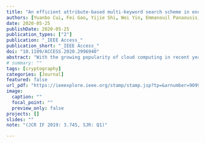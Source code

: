 ```yaml
---
title: "An efficient attribute-based multi-keyword search scheme in encrypted keyword generation"
authors: [Yuanbo Cui, Fei Gao, Yijie Shi, Wei Yin, Emmanouil Panaousis, Kaitai Liang]
date: 2020-05-25
publishDate: 2020-05-25
publication_types: ["2"]
publication: "_IEEE Access_"
publication_short: "_IEEE Access_"
doi: "10.1109/ACCESS.2020.2996940"
abstract: "With the growing popularity of cloud computing in recent years, data owners (DOs) now prefer to outsource their data to cloud servers and allow the specific data users (DUs) to retrieve the data. Searchable encryption is an important tool to provide secure search over the encrypted cloud data without infringing data confidentiality and data privacy. In this work, we consider a secure search service providing fine-grained and search functionality, called attribute-based multiple keyword search (ABMKS), which can be seen as an extension of searchable encryption. In the existing ABMKS schemes, the computation operations in the encrypted keyword index generation are time-consuming modular exponentiation, and the number of which is linearly growing with the factor $m$. Here $m$ is the number of keywords embedded in a file. To reduce the computation overhead, in this paper, we propose an ABMKS with only multiplication operations in encrypted keyword index generation. As a result, the computation cost of the encrypted keyword index generation is more efficient than the existing schemes. In addition, the encrypted keyword indexes are aggregated into one item, which is regardless of the number of underlying keywords in a file data. Finally, the security and the performance analysis demonstrate that our scheme is both efficient and secure."
# summary: ""
tags: [cryptography]
categories: [Journal]
featured: false
url_pdf: "https://ieeexplore.ieee.org/stamp/stamp.jsp?tp=&arnumber=9099301"
image:
  caption: ""
  focal_point: ""
  preview_only: false
projects: []
slides: ""
note: "(JCR IF 2019: 3.745, SJR: Q1)"

---
```

